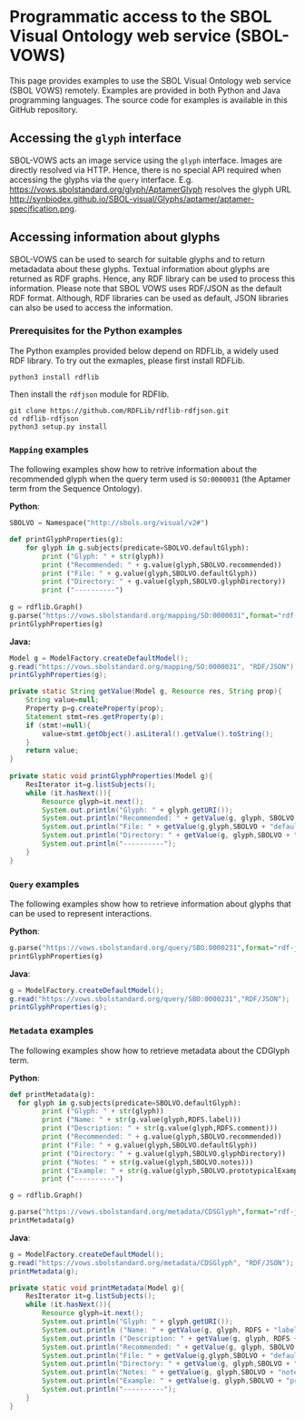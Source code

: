 # Programmatic access to the SBOL Visual Ontology web service (SBOL-VOWS)
This page provides examples to use the SBOL Visual Ontology web service (SBOL VOWS) remotely. Examples are provided in both Python and Java programming languages. The source code for examples is available in this GitHub repository.

## Accessing the ```glyph``` interface
SBOL-VOWS acts an image service using the `glyph` interface. Images are directly resolved via HTTP. Hence, there is no special API required when accessing the glyphs via the ```query``` interface. E.g. https://vows.sbolstandard.org/glyph/AptamerGlyph resolves the glyph URL http://synbiodex.github.io/SBOL-visual/Glyphs/aptamer/aptamer-specification.png.

## Accessing information about glyphs
SBOL-VOWS can be used to search for suitable glyphs and to return metadadata about these glyphs. Textual information about glyphs are returned as RDF graphs. Hence, any RDF library can be used to process this information. Please note that SBOL VOWS uses RDF/JSON as the default RDF format. Although, RDF libraries can be used as default, JSON libraries can also be used to access the information. 

### Prerequisites for the Python examples
The Python examples provided below depend on RDFLib, a widely used RDF library. To try out the exmaples, please first install RDFLib.
```
python3 install rdflib 
```

Then install the ```rdfjson``` module for RDFlib.
```
git clone https://github.com/RDFLib/rdflib-rdfjson.git
cd rdflib-rdfjson
python3 setup.py install
```

### ```Mapping``` examples
The following examples show how to retrive information about the recommended glyph when the query term used is ```SO:0000031``` (the Aptamer term from the Sequence Ontology).

**Python**:
```python
SBOLVO = Namespace("http://sbols.org/visual/v2#")

def printGlyphProperties(g):
    for glyph in g.subjects(predicate=SBOLVO.defaultGlyph):
        print ("Glyph: " + str(glyph))
        print ("Recommended: " + g.value(glyph,SBOLVO.recommended))
        print ("File: " + g.value(glyph,SBOLVO.defaultGlyph))
        print ("Directory: " + g.value(glyph,SBOLVO.glyphDirectory))  
        print ("----------")  
               
g = rdflib.Graph()
g.parse("https://vows.sbolstandard.org/mapping/SO:0000031",format="rdf-json")
printGlyphProperties(g)
```
**Java:**
```Java
Model g = ModelFactory.createDefaultModel();
g.read("https://vows.sbolstandard.org/mapping/SO:0000031", "RDF/JSON");
printGlyphProperties(g);

private static String getValue(Model g, Resource res, String prop){
    String value=null;
    Property p=g.createProperty(prop);
    Statement stmt=res.getProperty(p);
    if (stmt!=null){
    	value=stmt.getObject().asLiteral().getValue().toString();
    }
    return value;
}
    
private static void printGlyphProperties(Model g){
    ResIterator it=g.listSubjects();
	while (it.hasNext()){
		Resource glyph=it.next();
		System.out.println("Glyph: " + glyph.getURI());
		System.out.println("Recommended: " + getValue(g, glyph, SBOLVO + "recommended"));
		System.out.println("File: " + getValue(g,glyph,SBOLVO + "defaultGlyph"));
		System.out.println("Directory: " + getValue(g, glyph,SBOLVO + "glyphDirectory"));
		System.out.println("----------"); 
	}
}
```

### ```Query``` examples
The following examples show how to retrieve information about glyphs that can be used to represent interactions.

**Python**:
```python
g.parse("https://vows.sbolstandard.org/query/SBO:0000231",format="rdf-json")
printGlyphProperties(g)
```

**Java**:
```Java
g = ModelFactory.createDefaultModel();
g.read("https://vows.sbolstandard.org/query/SBO:0000231","RDF/JSON");
printGlyphProperties(g);
```        

### ```Metadata``` examples
The following examples show how to retrieve metadata about the CDGlyph term.

**Python**:
```python
def printMetadata(g):
  for glyph in g.subjects(predicate=SBOLVO.defaultGlyph):
        print ("Glyph: " + str(glyph))
        print ("Name: " + str(g.value(glyph,RDFS.label)))
        print ("Description: " + str(g.value(glyph,RDFS.comment)))
        print ("Recommended: " + g.value(glyph,SBOLVO.recommended))
        print ("File: " + g.value(glyph,SBOLVO.defaultGlyph))
        print ("Directory: " + g.value(glyph,SBOLVO.glyphDirectory))  
        print ("Notes: " + str(g.value(glyph,SBOLVO.notes)))
        print ("Example: " + str(g.value(glyph,SBOLVO.prototypicalExample)))
        print ("----------")  

g = rdflib.Graph()

g.parse("https://vows.sbolstandard.org/metadata/CDSGlyph",format="rdf-json")
printMetadata(g)  
```

**Java**:
```Java
g = ModelFactory.createDefaultModel();
g.read("https://vows.sbolstandard.org/metadata/CDSGlyph", "RDF/JSON");
printMetadata(g);

private static void printMetadata(Model g){
    ResIterator it=g.listSubjects();
    while (it.hasNext()){
    	Resource glyph=it.next();
    	System.out.println("Glyph: " + glyph.getURI());
    	System.out.println ("Name: " + getValue(g, glyph, RDFS + "label"));
    	System.out.println ("Description: " + getValue(g, glyph, RDFS + "comment"));
    	System.out.println("Recommended: " + getValue(g, glyph, SBOLVO + "recommended"));
    	System.out.println("File: " + getValue(g,glyph,SBOLVO + "defaultGlyph"));
    	System.out.println("Directory: " + getValue(g, glyph,SBOLVO + "glyphDirectory"));
    	System.out.println("Notes: " + getValue(g, glyph,SBOLVO + "notes"));
    	System.out.println("Example: " + getValue(g, glyph,SBOLVO + "prototypicalExample"));    
    	System.out.println("----------"); 
    }
}
``` 



